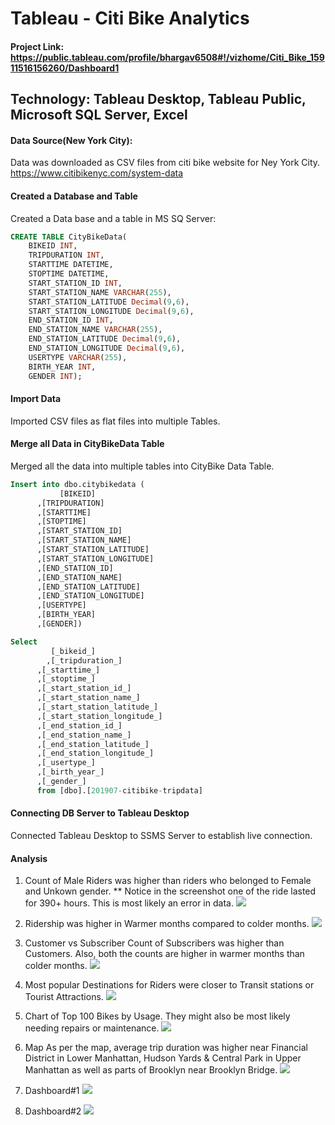# Tableau - Citi Bike Analytics

#### Project Link: https://public.tableau.com/profile/bhargav6508#!/vizhome/Citi_Bike_15911516156260/Dashboard1

## Technology: Tableau Desktop, Tableau Public, Microsoft SQL Server, Excel

#### Data Source(New York City): 
Data was downloaded as CSV files from citi bike website for Ney York City.
https://www.citibikenyc.com/system-data

#### Created a Database and Table
Created a Data base and a table in MS SQ Server:

```sql
CREATE TABLE CityBikeData(
	BIKEID INT,
	TRIPDURATION INT,	
	STARTTIME DATETIME,
	STOPTIME DATETIME,
	START_STATION_ID INT,
	START_STATION_NAME VARCHAR(255),
	START_STATION_LATITUDE Decimal(9,6),
	START_STATION_LONGITUDE Decimal(9,6),
	END_STATION_ID INT,
	END_STATION_NAME VARCHAR(255),
	END_STATION_LATITUDE Decimal(9,6),
	END_STATION_LONGITUDE Decimal(9,6),
	USERTYPE VARCHAR(255),
	BIRTH_YEAR INT, 
	GENDER INT);
  ```

#### Import Data
Imported CSV files as flat files into multiple Tables.

#### Merge all Data in CityBikeData Table
Merged all the data into multiple tables into CityBike Data Table.

```sql
Insert into dbo.citybikedata (
		   [BIKEID]
      ,[TRIPDURATION]
      ,[STARTTIME]
      ,[STOPTIME]
      ,[START_STATION_ID]
      ,[START_STATION_NAME]
      ,[START_STATION_LATITUDE]
      ,[START_STATION_LONGITUDE]
      ,[END_STATION_ID]
      ,[END_STATION_NAME]
      ,[END_STATION_LATITUDE]
      ,[END_STATION_LONGITUDE]
      ,[USERTYPE]
      ,[BIRTH_YEAR]
      ,[GENDER])

Select 
	     [_bikeid_]
	    ,[_tripduration_]
      ,[_starttime_]
      ,[_stoptime_]
      ,[_start_station_id_]
      ,[_start_station_name_]
      ,[_start_station_latitude_]
      ,[_start_station_longitude_]
      ,[_end_station_id_]
      ,[_end_station_name_]
      ,[_end_station_latitude_]
      ,[_end_station_longitude_]
      ,[_usertype_]
      ,[_birth_year_]
      ,[_gender_]
	  from [dbo].[201907-citibike-tripdata]
```
#### Connecting DB Server to Tableau Desktop
Connected Tableau Desktop to SSMS Server to establish live connection.

#### Analysis

1. Count of Male Riders was higher than riders who belonged to Female and Unkown gender.
** Notice in the screenshot one of the ride lasted for 390+ hours. This is most likely an error in data.
![](Images/Sum_of_Trip_Duration_By_Birth_Year_and_Gender.JPG)

2. Ridership was higher in Warmer months compared to colder months.
![](Images/Total_Ridership_By_Date.JPG)

3. Customer vs Subscriber
Count of Subscribers was higher than Customers. Also, both the counts are higher in warmer months than colder months.
![](Images/Customer_vs_Subscriber.JPG)

4. Most popular Destinations for Riders were closer to Transit stations or Tourist Attractions.
![](Images/Top_10_Stations_to_End_the_Journey.JPG)

5. Chart of Top 100 Bikes by Usage. They might also be most likely needing repairs or maintenance.
![](Images/Top_100_Bikes_By_Usage_or_May_Need_Repair.JPG)

6. Map
As per the map, average trip duration was higher  near Financial District in Lower Manhattan, Hudson Yards & Central Park in Upper Manhattan as well as parts of Brooklyn near Brooklyn Bridge.
![](Images/Map.JPG)

7. Dashboard#1
![](Images/Dashboard_1.JPG)

8. Dashboard#2
![](Images/Dashboard_2.JPG)

